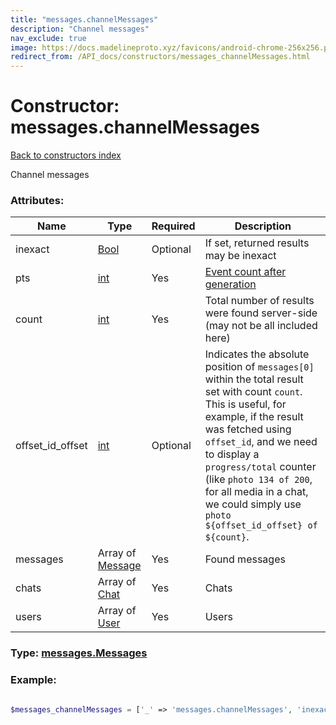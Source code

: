 ```yaml
---
title: "messages.channelMessages"
description: "Channel messages"
nav_exclude: true
image: https://docs.madelineproto.xyz/favicons/android-chrome-256x256.png
redirect_from: /API_docs/constructors/messages_channelMessages.html
---
```

# Constructor: messages.channelMessages  
[Back to constructors index](/API_docs/constructors/index.html)



Channel messages

### Attributes:

| Name     |    Type       | Required | Description |
|----------|---------------|----------|-------------|
|inexact|[Bool](/API_docs/types/Bool.html) | Optional|If set, returned results may be inexact|
|pts|[int](/API_docs/types/int.html) | Yes|[Event count after generation](https://core.telegram.org/api/updates)|
|count|[int](/API_docs/types/int.html) | Yes|Total number of results were found server-side (may not be all included here)|
|offset\_id\_offset|[int](/API_docs/types/int.html) | Optional|Indicates the absolute position of `messages[0]` within the total result set with count `count`. <br>This is useful, for example, if the result was fetched using `offset_id`, and we need to display a `progress/total` counter (like `photo 134 of 200`, for all media in a chat, we could simply use `photo ${offset_id_offset} of ${count}`.|
|messages|Array of [Message](/API_docs/types/Message.html) | Yes|Found messages|
|chats|Array of [Chat](/API_docs/types/Chat.html) | Yes|Chats|
|users|Array of [User](/API_docs/types/User.html) | Yes|Users|



### Type: [messages.Messages](/API_docs/types/messages.Messages.html)


### Example:

```php

$messages_channelMessages = ['_' => 'messages.channelMessages', 'inexact' => Bool, 'pts' => int, 'count' => int, 'offset_id_offset' => int, 'messages' => [Message, Message], 'chats' => [Chat, Chat], 'users' => [User, User]];
```  
